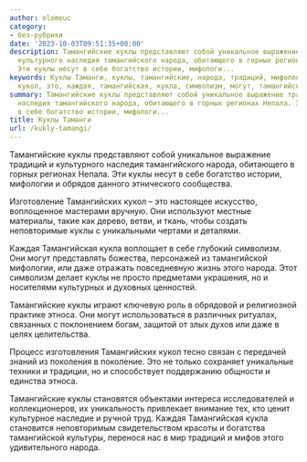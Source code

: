 ```yaml
---
author: olomouc
category:
- без-рубрики
date: '2023-10-03T09:51:35+00:00'
description: Тамангийские куклы представляют собой уникальное выражение традиций и
  культурного наследия тамангийского народа, обитающего в горных регионах Непала.
  Эти куклы несут в себе богатство истории, мифологи...
keywords: Куклы Таманги, куклы, тамангийские, народа, традиций, мифологии, тамангийских,
  кукол, это, каждая, тамангийская, кукла, символизм, могут, тамангийской, этноса
summary: Тамангийские куклы представляют собой уникальное выражение традиций и культурного
  наследия тамангийского народа, обитающего в горных регионах Непала. Эти куклы несут
  в себе богатство истории, мифологи...
title: Куклы Таманги
url: /kukly-tamangi/
---
```


Тамангийские куклы представляют собой уникальное выражение традиций и культурного наследия тамангийского народа, обитающего в горных регионах Непала. Эти куклы несут в себе богатство истории, мифологии и обрядов данного этнического сообщества.

Изготовление Тамангийских кукол – это настоящее искусство, воплощенное мастерами вручную. Они используют местные материалы, такие как дерево, ветви, и ткань, чтобы создать неповторимые куклы с уникальными чертами и деталями.

Каждая Тамангийская кукла воплощает в себе глубокий символизм. Они могут представлять божества, персонажей из тамангийской мифологии, или даже отражать повседневную жизнь этого народа. Этот символизм делает куклы не просто предметами украшения, но и носителями культурных и духовных ценностей.

Тамангийские куклы играют ключевую роль в обрядовой и религиозной практике этноса. Они могут использоваться в различных ритуалах, связанных с поклонением богам, защитой от злых духов или даже в целях целительства.

Процесс изготовления Тамангийских кукол тесно связан с передачей знаний из поколения в поколение. Это не только сохраняет уникальные техники и традиции, но и способствует поддержанию общности и единства этноса.

Тамангийские куклы становятся объектами интереса исследователей и коллекционеров, их уникальность привлекает внимание тех, кто ценит культурное наследие и ручной труд. Каждая Тамангийская кукла становится неповторимым свидетельством красоты и богатства тамангийской культуры, перенося нас в мир традиций и мифов этого удивительного народа.